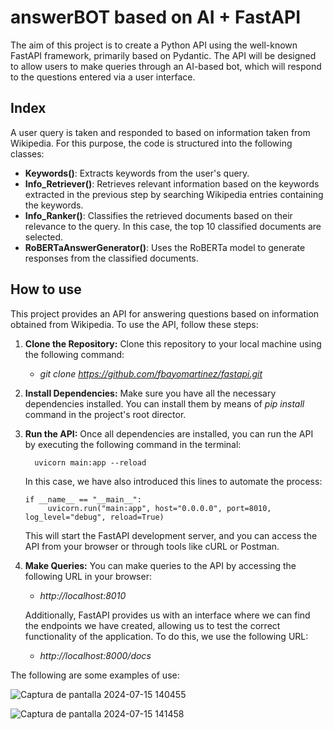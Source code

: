 # answerBOT based on AI + FastAPI 
The aim of this project is to create a Python API using the well-known FastAPI framework, primarily based on Pydantic. The API will be designed to allow users to make queries through an AI-based bot, which will respond to the questions entered via a user interface.


## Index
A user query is taken and responded to based on information taken from Wikipedia. For this purpose, the code is structured into the following classes:

- **Keywords()**: Extracts keywords from the user's query.
- **Info_Retriever()**: Retrieves relevant information based on the keywords extracted in the previous step by searching Wikipedia entries containing the keywords.
- **Info_Ranker()**: Classifies the retrieved documents based on their relevance to the query. In this case, the top 10 classified documents are selected.
- **RoBERTaAnswerGenerator()**: Uses the RoBERTa model to generate responses from the classified documents.


## How to use
This project provides an API for answering questions based on information obtained from Wikipedia. To use the API, follow these steps:

1. **Clone the Repository:**
   Clone this repository to your local machine using the following command:
    - *git clone https://github.com/fbayomartinez/fastapi.git*

2. **Install Dependencies:**
Make sure you have all the necessary dependencies installed. You can install them by means of *pip install* command in the project's root director.

3. **Run the API:**
Once all dependencies are installed, you can run the API by executing the following command in the terminal:

         uvicorn main:app --reload

   In this case, we have also introduced this lines to automate the process:
       
       if __name__ == "__main__":
            uvicorn.run("main:app", host="0.0.0.0", port=8010, log_level="debug", reload=True)
   
   This will start the FastAPI development server, and you can access the API from your browser or through tools like cURL or Postman.

4. **Make Queries:**
   You can make queries to the API by accessing the following URL in your browser:
   - *http://localhost:8010*
   
   Additionally, FastAPI provides us with an interface where we can find the endpoints we have created, allowing us to test the correct functionality of the application. To do this, we use the following URL:
   - *http://localhost:8000/docs*

The following are some examples of use:

![Captura de pantalla 2024-07-15 140455](https://github.com/user-attachments/assets/3a24a43f-979f-437f-b778-6cb48f38e0a1)

![Captura de pantalla 2024-07-15 141458](https://github.com/user-attachments/assets/628bdc52-6b19-4408-b654-18937e944a4f)


